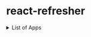 # react-refresher

<details>
<summary> List of Apps </summary>

| App Name        | Branch                                                                                          |
| --------------- | ----------------------------------------------------------------------------------------------- |
| travel-list-app | [travel-list-app](https://github.com/AnupamDatta-10825176/react-refresher/tree/travel-list-app) |
| flashcards-app           | [flashcards-app](https://github.com/AnupamDatta-10825176/react-refresher/tree/flashcards-app)|
| message-cards | [message-cards](https://github.com/AnupamDatta-10825176/react-refresher/tree/message-cards)|
| geo-location-app | [geo-location-app](https://github.com/AnupamDatta-10825176/react-refresher/tree/geo-location-app)|
| rate-o-movie | [rate-o-movie](https://github.com/AnupamDatta-10825176/react-refresher/tree/rate-o-movie)|
| kanban-board-app | [kanban-board-app](https://github.com/AnupamDatta-10825176/react-refresher/tree/kanban-board-app)|
| currency-convertor | [currency-convertor](https://github.com/AnupamDatta-10825176/react-refresher/tree/currency-convertor)|
| text-expander | [text-expander](https://github.com/AnupamDatta-10825176/react-refresher/tree/text-expander)
| quiz-master | [quiz-master](https://github.com/AnupamDatta-10825176/react-refresher/tree/quiz-master)

</details>

